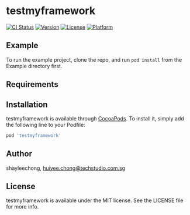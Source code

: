 # testmyframework

[![CI Status](https://img.shields.io/travis/shayleechong/testmyframework.svg?style=flat)](https://travis-ci.org/shayleechong/testmyframework)
[![Version](https://img.shields.io/cocoapods/v/testmyframework.svg?style=flat)](https://cocoapods.org/pods/testmyframework)
[![License](https://img.shields.io/cocoapods/l/testmyframework.svg?style=flat)](https://cocoapods.org/pods/testmyframework)
[![Platform](https://img.shields.io/cocoapods/p/testmyframework.svg?style=flat)](https://cocoapods.org/pods/testmyframework)

## Example

To run the example project, clone the repo, and run `pod install` from the Example directory first.

## Requirements

## Installation

testmyframework is available through [CocoaPods](https://cocoapods.org). To install
it, simply add the following line to your Podfile:

```ruby
pod 'testmyframework'
```

## Author

shayleechong, huiyee.chong@techstudio.com.sg

## License

testmyframework is available under the MIT license. See the LICENSE file for more info.
